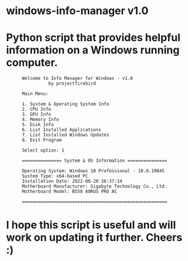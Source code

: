 # windows-info-manager v1.0
# Python script that provides helpful information on a Windows running computer.

          Welcome to Info Manager for Windows - v1.0
                    by projectfirebird

          Main Menu:

          1. System & Operating System Info
          2. CPU Info
          3. GPU Info
          4. Memory Info
          5. Disk Info
          6. List Installed Applications
          7. List Installed Windows Updates
          8. Exit Program

          Select option: 1

          =============== System & OS Information ===============

          Operating System: Windows 10 Professional - 10.0.19045
          System Type: x64-based PC
          Installation Date: 2022-08-20 16:37:14
          Motherboard Manufacturer: Gigabyte Technology Co., Ltd.
          Motherboard Model: B550 AORUS PRO AC

          =======================================================

# I hope this script is useful and will work on updating it further. Cheers :)
